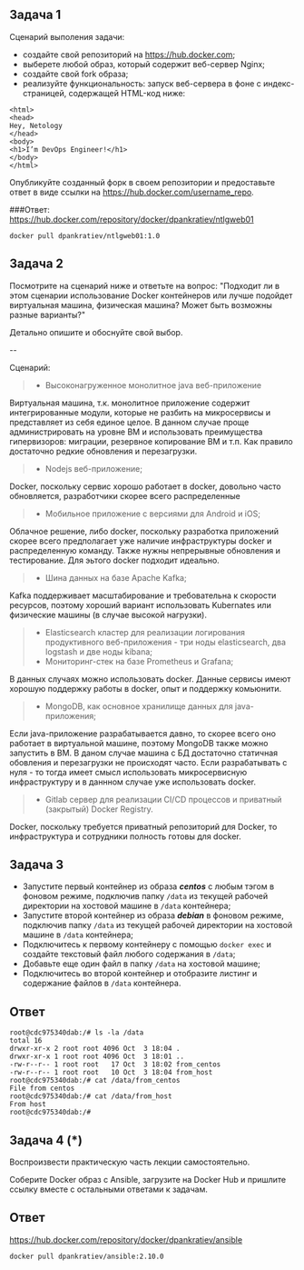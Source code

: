 ## Задача 1

Сценарий выполения задачи:

- создайте свой репозиторий на https://hub.docker.com;
- выберете любой образ, который содержит веб-сервер Nginx;
- создайте свой fork образа;
- реализуйте функциональность:
запуск веб-сервера в фоне с индекс-страницей, содержащей HTML-код ниже:
```
<html>
<head>
Hey, Netology
</head>
<body>
<h1>I’m DevOps Engineer!</h1>
</body>
</html>
```
Опубликуйте созданный форк в своем репозитории и предоставьте ответ в виде ссылки на https://hub.docker.com/username_repo.

###Ответ:
 https://hub.docker.com/repository/docker/dpankratiev/ntlgweb01

 ```docker pull dpankratiev/ntlgweb01:1.0```






## Задача 2

Посмотрите на сценарий ниже и ответьте на вопрос:
"Подходит ли в этом сценарии использование Docker контейнеров или лучше подойдет виртуальная машина, физическая машина? Может быть возможны разные варианты?"

Детально опишите и обоснуйте свой выбор.

--

Сценарий:

>- Высоконагруженное монолитное java веб-приложение

Виртуальная машина, т.к. монолитное приложение содержит интегрированные модули, которые не разбить на микросервисы и представляет из себя единое целое. В данном случае проще администрировать на уровне ВМ и использовать преимущества гипервизоров: миграции, резервное копирование ВМ и т.п.
Как правило достаточно редкие обновления и перезагрузки.

> - Nodejs веб-приложение;

Docker, поскольку сервис хорошо работает в docker, довольно часто обновляется, разработчики скорее всего распределенные

> - Мобильное приложение c версиями для Android и iOS;

Облачное решение, либо docker, поскольку разработка приложений скорее всего предполагает уже наличие инфраструктуры docker и распределенную команду.
Также нужны непрерывные обновления и тестирование. Для эьтого docker подходит идеально.

> - Шина данных на базе Apache Kafka;

Kafka поддерживает масштабирование и требовательна к скорости ресурсов, поэтому хороший вариант использовать Kubernates или физические машины (в случае высокой нагрузки).

> - Elasticsearch кластер для реализации логирования продуктивного веб-приложения - три ноды elasticsearch, два logstash и две ноды kibana;
> - Мониторинг-стек на базе Prometheus и Grafana;

В данных случаях можно использовать docker. Данные сервисы имеют хорошую поддержку работы в docker, опыт и поддержку комьюнити.

> - MongoDB, как основное хранилище данных для java-приложения;

Если java-приложение разрабатывается давно, то скорее всего оно работает в виртуальной машине, поэтому MongoDB также можно запустить в ВМ.
В даном случае машина с БД достаточно статичная обовления и перезагрузки не происходят часто.
Если разрабатывать с нуля - то тогда имеет смысл использовать микросервисную инфраструктуру и в даннном случае уже использовать docker.

> - Gitlab сервер для реализации CI/CD процессов и приватный (закрытый) Docker Registry.

Docker, поскольку требуется приватный репозиторий для Docker, то инфраструктура и сотрудники полность готовы для docker. 

## Задача 3

- Запустите первый контейнер из образа ***centos*** c любым тэгом в фоновом режиме, подключив папку ```/data``` из текущей рабочей директории на хостовой машине в ```/data``` контейнера;
- Запустите второй контейнер из образа ***debian*** в фоновом режиме, подключив папку ```/data``` из текущей рабочей директории на хостовой машине в ```/data``` контейнера;
- Подключитесь к первому контейнеру с помощью ```docker exec``` и создайте текстовый файл любого содержания в ```/data```;
- Добавьте еще один файл в папку ```/data``` на хостовой машине;
- Подключитесь во второй контейнер и отобразите листинг и содержание файлов в ```/data``` контейнера.

## Ответ
```
root@cdc975340dab:/# ls -la /data
total 16
drwxr-xr-x 2 root root 4096 Oct  3 18:04 .
drwxr-xr-x 1 root root 4096 Oct  3 18:01 ..
-rw-r--r-- 1 root root   17 Oct  3 18:02 from_centos
-rw-r--r-- 1 root root   10 Oct  3 18:04 from_host
root@cdc975340dab:/# cat /data/from_centos
File from centos
root@cdc975340dab:/# cat /data/from_host
From host
root@cdc975340dab:/#
```



## Задача 4 (*)

Воспроизвести практическую часть лекции самостоятельно.

Соберите Docker образ с Ansible, загрузите на Docker Hub и пришлите ссылку вместе с остальными ответами к задачам.

## Ответ

https://hub.docker.com/repository/docker/dpankratiev/ansible
```
docker pull dpankratiev/ansible:2.10.0
```